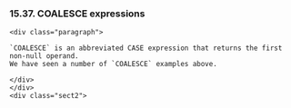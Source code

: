  ### 15.37. COALESCE expressions

    <div class="paragraph">

    `COALESCE` is an abbreviated CASE expression that returns the first non-null operand.
    We have seen a number of `COALESCE` examples above.

    </div>
    </div>
    <div class="sect2">